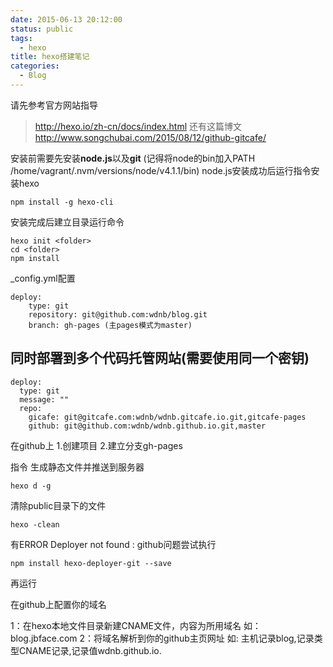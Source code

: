 ```yaml
---
date: 2015-06-13 20:12:00
status: public
tags:
  - hexo
title: hexo搭建笔记
categories:
  - Blog
---
```


请先参考官方网站指导
>http://hexo.io/zh-cn/docs/index.html 
还有这篇博文
>http://www.songchubai.com/2015/08/12/github-gitcafe/

安装前需要先安装**node.js**以及**git**
(记得将node的bin加入PATH /home/vagrant/.nvm/versions/node/v4.1.1/bin)
node.js安装成功后运行指令安装hexo

	npm install -g hexo-cli

安装完成后建立目录运行命令

    hexo init <folder>
    cd <folder>
    npm install

_config.yml配置

	deploy:
		type: git
		repository: git@github.com:wdnb/blog.git
		branch: gh-pages (主pages模式为master)

## 同时部署到多个代码托管网站(需要使用同一个密钥)

	deploy:
	  type: git
	  message: ""
	  repo: 
		gicafe: git@gitcafe.com:wdnb/wdnb.gitcafe.io.git,gitcafe-pages
		github: git@github.com:wdnb/wdnb.github.io.git,master

在github上
1.创建项目
2.建立分支gh-pages

指令 
生成静态文件并推送到服务器

	hexo d -g 

清除public目录下的文件
	
	hexo -clean

有ERROR Deployer not found : github问题尝试执行

	npm install hexo-deployer-git --save 
	
再运行

在github上配置你的域名

1：在hexo本地文件目录新建CNAME文件，内容为所用域名 如：blog.jbface.com
2：将域名解析到你的github主页网址 如:
主机记录blog,记录类型CNAME记录,记录值wdnb.github.io.
